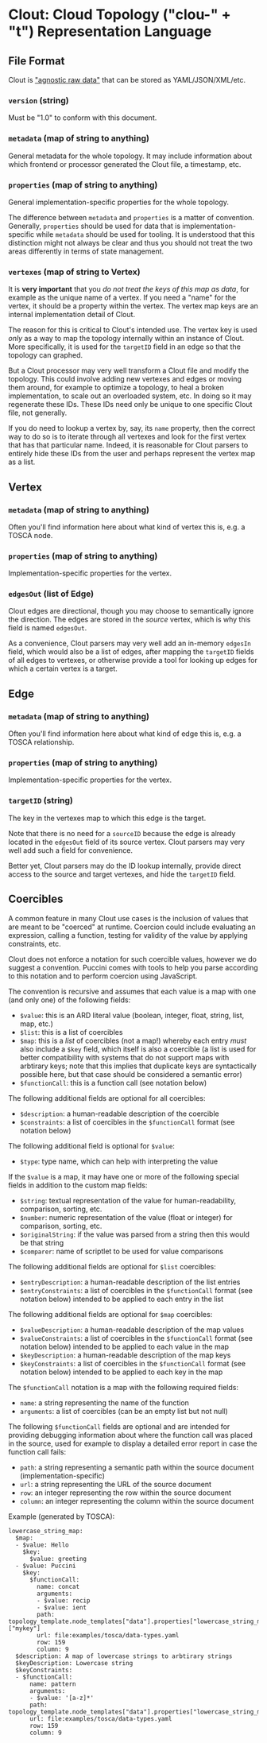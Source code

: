 Clout: Cloud Topology ("clou-" + "t") Representation Language
=============================================================

File Format
-----------

Clout is ["agnostic raw data"](../ard/) that can be stored as YAML/JSON/XML/etc.

### `version` (string)

Must be "1.0" to conform with this document.

### `metadata` (map of string to anything)

General metadata for the whole topology. It may include information about which frontend or
processor generated the Clout file, a timestamp, etc.

### `properties` (map of string to anything)

General implementation-specific properties for the whole topology.

The difference between `metadata` and `properties` is a matter of convention. Generally, `properties`
should be used for data that is implementation-specific while `metadata` should be used for tooling.
It is understood that this distinction might not always be clear and thus you should not treat the
two areas differently in terms of state management.  

### `vertexes` (map of string to Vertex)

It is **very important** that you *do not treat the keys of this map as data*, for example as the
unique name of a vertex. If you need a "name" for the vertex, it should be a property within the
vertex. The vertex map keys are an internal implementation detail of Clout.

The reason for this is critical to Clout's intended use. The vertex key is used *only* as a way to
map the topology internally within an instance of Clout. More specifically, it is used for the
`targetID` field in an edge so that the topology can graphed.

But a Clout processor may very well transform a Clout file and modify the topology. This could
involve adding new vertexes and edges or moving them around, for example to optimize a topology,
to heal a broken implementation, to scale out an overloaded system, etc. In doing so it may
regenerate these IDs. These IDs need only be unique to one specific Clout file, not generally.

If you do need to lookup a vertex by, say, its `name` property, then the correct way to do so is to
iterate through all vertexes and look for the first vertex that has that particular name. Indeed, it
is reasonable for Clout parsers to entirely hide these IDs from the user and perhaps represent the
vertex map as a list.


Vertex
------

### `metadata` (map of string to anything)

Often you'll find information here about what kind of vertex this is, e.g. a TOSCA node.

### `properties` (map of string to anything)

Implementation-specific properties for the vertex.

### `edgesOut` (list of Edge)

Clout edges are directional, though you may choose to semantically ignore the direction. The edges
are stored in the *source* vertex, which is why this field is named `edgesOut`.

As a convenience, Clout parsers may very well add an in-memory `edgesIn` field, which would also be
a list of edges, after mapping the `targetID` fields of all edges to vertexes, or otherwise provide
a tool for looking up edges for which a certain vertex is a target.


Edge
----

### `metadata` (map of string to anything)

Often you'll find information here about what kind of edge this is, e.g. a TOSCA relationship.

### `properties` (map of string to anything)

Implementation-specific properties for the vertex.

### `targetID` (string)

The key in the vertexes map to which this edge is the target.

Note that there is no need for a `sourceID` because the edge is already located in the `edgesOut`
field of its source vertex. Clout parsers may very well add such a field for convenience.

Better yet, Clout parsers may do the ID lookup internally, provide direct access to the source and
target vertexes, and hide the `targetID` field.


Coercibles
----------

A common feature in many Clout use cases is the inclusion of values that are meant to be "coerced"
at runtime. Coercion could include evaluating an expression, calling a function, testing for
validity of the value by applying constraints, etc.

Clout does not enforce a notation for such coercible values, however we do suggest a convention.
Puccini comes with tools to help you parse according to this notation and to perform coercion using
JavaScript.

The convention is recursive and assumes that each value is a map with one (and only one) of
the following fields:

* `$value`: this is an ARD literal value (boolean, integer, float, string, list, map, etc.)
* `$list`: this is a list of coercibles
* `$map`: this is a *list* of coercibles (not a map!) whereby each entry *must* also include a `$key`
   field, which itself is also a coercible (a list is used for better compatibility with systems
   that do not support maps with arbtirary keys; note that this implies that duplicate keys are
   syntactically possible here, but that case should be considered a semantic error)
* `$functionCall`: this is a function call (see notation below)

The following additional fields are optional for all coercibles:

* `$description`: a human-readable description of the coercible
* `$constraints`: a list of coercibles in the `$functionCall` format (see notation below)

The following additional field is optional for `$value`:

* `$type`: type name, which can help with interpreting the value

If the `$value` is a map, it may have one or more of the following special fields in addition to the
custom map fields:

* `$string`: textual representation of the value for human-readability, comparison, sorting, etc.
* `$number`: numeric representation of the value (float or integer) for comparison, sorting, etc.
* `$originalString`: if the value was parsed from a string then this would be that string
* `$comparer`: name of scriptlet to be used for value comparisons

The following additional fields are optional for `$list` coercibles:

* `$entryDescription`: a human-readable description of the list entries
* `$entryConstraints`: a list of coercibles in the `$functionCall` format (see notation below) intended
  to be applied to each entry in the list

The following additional fields are optional for `$map` coercibles:
 
* `$valueDescription`: a human-readable description of the map values
* `$valueConstraints`: a list of coercibles in the `$functionCall` format (see notation below) intended
  to be applied to each value in the map
* `$keyDescription`: a human-readable description of the map keys
* `$keyConstraints`: a list of coercibles in the `$functionCall` format (see notation below) intended
  to be applied to each key in the map

The `$functionCall` notation is a map with the following required fields:

* `name`: a string representing the name of the function
* `arguments`: a list of coercibles (can be an empty list but not null)

The following `$functionCall` fields are optional and are intended for providing debugging information
about where the function call was placed in the source, used for example to display a detailed error
report in case the function call fails:

* `path`: a string representing a semantic path within the source document (implementation-specific)
* `url`: a string representing the URL of the source document
* `row`: an integer representing the row within the source document
* `column`: an integer representing the column within the source document

Example (generated by TOSCA):

    lowercase_string_map:
      $map:
      - $value: Hello
        $key:
          $value: greeting
      - $value: Puccini
        $key:
          $functionCall:
            name: concat
            arguments:
            - $value: recip
            - $value: ient
            path: topology_template.node_templates["data"].properties["lowercase_string_map"]["mykey"]
            url: file:examples/tosca/data-types.yaml
            row: 159
            column: 9
      $description: A map of lowercase strings to arbtirary strings
      $keyDescription: Lowercase string
      $keyConstraints:
      - $functionCall:
          name: pattern
          arguments:
          - $value: '[a-z]*'
          path: topology_template.node_templates["data"].properties["lowercase_string_map"]
          url: file:examples/tosca/data-types.yaml
          row: 159
          column: 9
